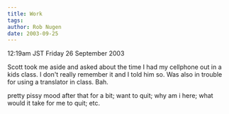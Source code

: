 ```yaml
---
title: Work
tags: 
author: Rob Nugen
date: 2003-09-25
---
```


<p class=date>12:19am JST Friday 26 September 2003</p>

<p>Scott took me aside and asked about the time I had my cellphone out
in a kids class.  I don't really remember it and I told him so.   Was
also in trouble for using a translator in class.  Bah.</p>

<p>pretty pissy mood after that for a bit; want to quit; why am i
here; what would it take for me to quit; etc.</p>

